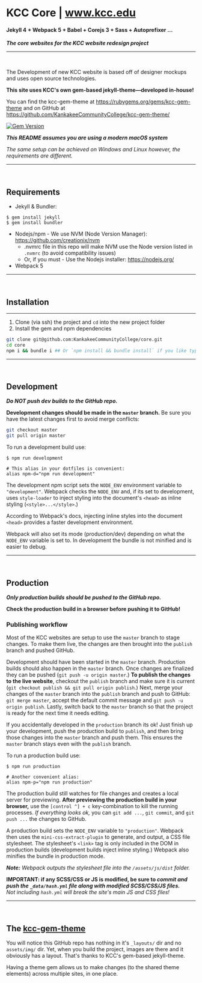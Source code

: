 # KCC Core | www.kcc.edu

#### Jekyll 4 + Webpack 5 + Babel + Corejs 3 + Sass + Autoprefixer ...

***The core websites for the KCC website redesign project***

-----

<br>

The Development of new KCC website is based off of designer mockups and uses open source technologies.

**This site uses KCC's own gem-based jekyll-theme—developed in-house!**

You can find the kcc-gem-theme at <https://rubygems.org/gems/kcc-gem-theme> and on GitHub at <https://github.com/KankakeeCommunityCollege/kcc-gem-theme/>

[![Gem Version](https://badge.fury.io/rb/kcc-gem-theme.svg)](https://badge.fury.io/rb/kcc-gem-theme)

***This README assumes you are using a modern macOS system***

*The same setup can be achieved on Windows and Linux however, the requirements are different.*

-----

<br>

## Requirements

 - Jekyll & Bundler:
```shell
$ gem install jekyll
$ gem install bundler
```
 - Nodejs/npm - We use NVM (Node Version Manager): <https://github.com/creationix/nvm>
   - .nvmrc file in this repo will make NVM use the Node version listed in `.nvmrc` (to avoid compatibility issues)
   - Or, if you must - Use the Nodejs installer: <https://nodejs.org/>
 - Webpack 5

-----

<br>

## Installation

-----

1. Clone (via ssh) the project and `cd` into the new project folder
2. Install the gem and npm dependencies

```bash
git clone git@github.com:KankakeeCommunityCollege/core.git
cd core
npm i && bundle i ## Or `npm install && bundle install` if you like typing more
```

-----

<br>

## Development

***Do NOT push dev builds to the GitHub repo.***

**Development changes should be made in the `master` branch.** Be sure you have the latest changes first to avoid merge conflicts:
```bash
git checkout master
git pull origin master
```

To run a development build use:
```shell
$ npm run development

# This alias in your dotfiles is convenient:
alias npm-d="npm run development"
```

The development npm script sets the `NODE_ENV` environment variable to `"development"`. Webpack checks the `NODE_ENV` and, if its set to development, uses `style-loader` to inject styling into the document's `<head>` as inline styling (`<style>...</style>`.) 

According to Webpack's docs, injecting inline styles into the document `<head>` provides a faster development environment.

Webpack will also set its mode (production/dev) depending on what the `NODE_ENV` variable is set to. In development the bundle is not minified and is easier to debug.

-----

<br>

## Production

***Only production builds should be pushed to the GitHub repo.***

**Check the production build in a browser before pushing it to GitHub!**

### Publishing workflow

Most of the KCC websites are setup to use the `master` branch to stage changes. To make them live, the changes are then brought into the `publish` branch and pushed GitHub. 

Development should have been started in the `master` branch. Production builds should also happen in the `master` branch. Once changes are finalized they can be pushed (`git push -u origin master`.) **To publish the changes to the live website**, checkout the `publish` branch and make sure it is current (`git checkout publish && git pull origin publish`.) Next, merge your changes of the `master` branch into the `publish` branch and push to GitHub: `git merge master`, accept the default commit message and `git push -u origin publish`. Lastly, switch back to the `master` branch so that the project is ready for the next time it needs editing. 


If you accidentally developed in the `production` branch its ok! Just finish up your development, push the production build to `publish`, and then bring those changes into the `master` branch and push them. This ensures the `master` branch stays even with the `publish` branch.

To run a production build use:
```shell
$ npm run production

# Another convenient alias:
alias npm-p="npm run production"
```

The production build still watches for file changes and creates a local server for previewing. **After previewing the production build in your browser,** use the `[control ^] + c` key-combination to kill the running processes. _If everything looks ok,_ you can `git add ...`, `git commit`, and `git push ...` the changes to GitHub.

A production build sets the `NODE_ENV` variable to `"production"`. Webpack then uses the `mini-css-extract-plugin` to generate, and output, a CSS file stylesheet. The stylesheet's `<link>` tag is only included in the DOM in production builds (development builds inject inline styling.) Webpack also minifies the bundle in production mode. 

_**Note:** Webpack outputs the stylesheet file into the `/assets/js/dist` folder._

**IMPORTANT: if any SCSS/CSS or JS is  modified, be sure to _commit and push the `_data/hash.yml` file along with modified SCSS/CSS/JS files._** \
_Not including `hash.yml` will break the site's main JS and CSS files!_

-----

<br>

## The [kcc-gem-theme](https://rubygems.org/gems/kcc-gem-theme)

You will notice this GitHub repo has nothing in it's `_layouts/` dir and no `assets/img/` dir. Yet, when you build the project, images are there and it obviously has a layout. That's thanks to KCC's gem-based jekyll-theme.

Having a theme gem allows us to make changes (to the shared theme elements) across multiple sites, in one place.

